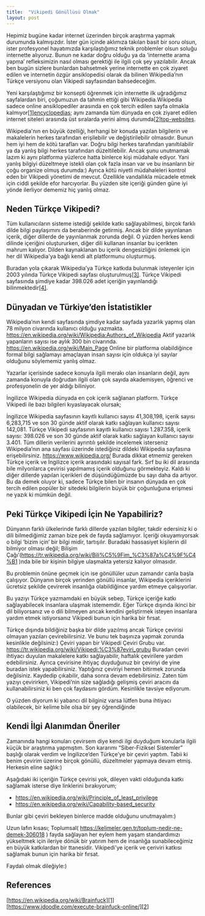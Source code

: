 ```yaml
---
title:  "Vikipedi Gönüllüsü Olmak"
layout: post
---
```


Hepimiz bugüne kadar internet üzerinden birçok araştırma yapmak durumunda kalmışızdır. İster gün içinde aklımıza takılan basit bir soru olsun, ister profesyonel hayatımızda karşılaştığımız teknik problemler olsun soluğu internette alıyoruz. Bunun ne kadar doğru olduğu ya da ‘internette arama yapma’ refleksimizin nasıl olması gerektiği ile ilgili çok şey yazılabilir. Ancak ben bugün sizlere bunlardan bahsetmek yerine internette en çok ziyaret edilen ve internetin özgür ansiklopedisi olarak da bilinen Wikipedia’nın Türkçe versiyonu olan Vikipedi sayfasından bahsedeceğim.


Yeni karşılaştığımız bir konsepti öğrenmek için internette ilk uğradığımız sayfalardan biri, çoğumuzun da tahmin ettiği gibi Wikipedia.Wikipedia sadece online ansiklopediler arasında en çok tercih edilen sayfa olmakla kalmıyor[[1]][encyclopedias]; aynı zamanda tüm dünyada en çok ziyaret edilen internet siteleri arasında üst sıralarda yerini almış durumda[[2]][top-websites].

Wikipedia'nın en büyük özelliği, herhangi bir konuda yazılan bilgilerin ve makalelerin herkes tarafından erişilebilir ve değiştirilebilir olmasıdır. Bunun hem iyi hem de kötü tarafları var. Doğru bilgi herkes tarafından yanıltılabilir ya da yanlış bilgi herkes tarafından düzeltilebilir. Ancak şunu unutmamak lazım ki aynı platforma yüzlerce hatta binlerce kişi müdahale ediyor. Yani yanlış bilgiyi düzeltmeye istekli olan çok fazla insan var ve bu insanların bir çoğu organize olmuş durumda:) Ayrıca kötü niyetli müdahaleleri kontrol eden bir Vikipedi yönetimi de mevcut. Özellikle vandallıkla mücadele etmek için ciddi şekilde efor harcıyorlar. Bu yüzden site içeriği günden güne iyi yönde ilerliyor dememiz hiç yanlış olmaz.

## Neden Türkçe Vikipedi?

Tüm kullanıcıların sisteme istediği şekilde katkı sağlayabilmesi, birçok farklı dilde bilgi paylaşımını da beraberinde getirmiş. Ancak bir dilde yayınlanan içerik, diğer dillerde de yayınlanmak zorunda değil. O yüzden herkes kendi dilinde içeriğini oluştururken, diğer dili kullanan insanlar bu içerikten mahrum kalıyor. Dilden kaynaklanan bu içerik dengesizliğini önlemek için her dil Wikipedia'ya bağlı kendi alt platformunu oluşturmuş.

Buradan yola çıkarak Wikipedia’ya Türkçe katkıda bulunmak isteyenler için 2003 yılında Türkçe Vikipedi sayfası oluşturulmuş[[3]][vikipedi]. Türkçe Vikipedi sayfasında şimdiye kadar 398.026 adet içeriğin yayınlandığı bilinmektedir[[4]][wiki-anasayfa].

## Dünyadan ve Türkiye’den İstatistikler
Wikipedia’nın kendi sayfasında şimdiye kadar sayfada yazarlık yapmış olan 78 milyon civarında kullanıcı olduğu yazmakta. https://en.wikipedia.org/wiki/Wikipedia:Authors_of_Wikipedia Aktif yazarlık yapanların sayısı ise aylık 300 bin civarında. 
https://en.wikipedia.org/wiki/Main_Page Online bir platforma olabildiğince formal bilgi sağlamayı amaçlayan insan sayısı için oldukça iyi sayılar olduğunu söylememiz yanlış olmaz.

Yazarlar içerisinde sadece konuyla ilgili merakı olan insanların değil, aynı zamanda konuyla doğrudan ilgili olan çok sayıda akademisyen, öğrenci ve profesyonelin de yer aldığı biliniyor.

İngilizce Wikipedia dünyada en çok içerik sağlanan platform. Türkçe Vikipedi ile bazı bilgileri kıyaslayacak olursak;

İngilizce Wikipedia sayfasının kayıtlı kullanıcı sayısı 41,308,198, içerik sayısı 6,283,715 ve son 30 günde aktif olarak katkı sağlayan kullanıcı sayısı 142,081.
Türkçe Vikipedi sayfasının kayıtlı kullanıcı sayısı 1.287.358, içerik sayısı: 398.026 ve son 30 günde aktif olarak katkı sağlayan kullanıcı sayısı 3.401.
Tüm dillerin verilerini ayrıntılı şekilde incelemek isterseniz Wikipedia’nın ana sayfası üzerinde istediğiniz dildeki Wikipedia sayfasına erişebilirsiniz. https://www.wikipedia.org/
Burada dikkat etmemiz gereken Türkçe içerik ve İngilizce içerik arasındaki sayısal fark. Sırf bu iki dil arasında bile milyonlarca çevirisi yapılmamış içerik olduğunu görmekteyiz. Kaldı ki diğer dillerde yapılan içerikleri de düşündüğümüzde bu sayı daha da artıyor. Bu da demek oluyor ki, sadece Türkçe bilen bir insanın dünyada en çok tercih edilen popüler bir sitedeki bilgilerin büyük bir çoğunluğuna erişmesi ne yazık ki mümkün değil.

## Peki Türkçe Vikipedi İçin Ne Yapabiliriz?
Dünyanın farklı ülkelerinde farklı dillerde yazılan bilgiler, takdir edersiniz ki o dili bilmediğimiz zaman bize pek de fayda sağlamıyor. İçeriği okuyamıyorsak o bilgi ‘bizim için’ bir bilgi midir, tartışılır. Buradaki hassasiyet kişilerin dil bilmiyor olması değil; Bilişim Çağı’(https://tr.wikipedia.org/wiki/Bili%C5%9Fim_%C3%87a%C4%9F%C4%B1 )nda bile bir kişinin bilgiye ulaşmakta yetersiz kalıyor olmasıdır.

Bu problemin önüne geçmek için ise gönüllüler uzun zamandır canla başla çalışıyor. Dünyanın birçok yerinden gönüllü insanlar, Wikipedia içeriklerini ücretsiz şekilde çevirerek insanlığa olabildiğince yardım etmeye çalışıyorlar.

Bu yazıyı Türkçe yazmamdaki en büyük sebep, Türkçe içeriğe katkı sağlayabilecek insanlara ulaşmak istememdir. Eğer Türkçe dışında ikinci bir dil biliyorsanız ve o dili bilmeyen ancak kendini geliştirmek isteyen insanlara yardım etmek istiyorsanız Vikipedi bunun için harika bir fırsat. 

Türkçe dışında bildiğiniz başka bir dilde yazılmış ancak Türkçe çevirisi olmayan yazıları çevirebilirsiniz. Ve bunu tek başınıza yapmak zorunda kesinlikle değilsiniz:) Çeviri yapan bir Vikipedi Çeviri Grubu var. https://tr.wikipedia.org/wiki/Vikipedi:%C3%87eviri_grubu
Buradan çeviri ihtiyacı duyulan makalelere katkı sağlayabilir, haftalık çevirilere yardım edebilirsiniz. Ayrıca çevirisine ihtiyaç duyduğunuz bir çeviriyi de yine buradan istek yapabilirsiniz. Yaptığınız çeviriyi hemen bitirmek zorunda değilsiniz. Kaydedip çıkabilir, daha sonra devam edebilirsiniz. Zaten tüm yazıyı çevirirken, Vikipedi’nin size sağladığı gelişmiş çeviri aracını da kullanabilirsiniz ki ben çok faydasını gördüm. Kesinlikle tavsiye ediyorum.

O yüzden diyorum ki yabancı dil bilginiz varsa lütfen buna ihtiyacı olabilecek, bir kelime bile olsa bir şey öğrendiğinde 

## Kendi İlgi Alanımdan Öneriler
Zamanında hangi konuları çevirsem diye kendi ilgi duyduğum konularla ilgili küçük bir araştırma yapmıştım. Son kararımı “Siber-Fiziksel Sistemler” başlığı olarak verdim ve İngilizce’den Türkçe’ye bir çeviri yaptım. Tabii ki benim çevirim üzerine birçok gönüllü, düzeltmeler yapmaya devam etmiş. Herkesin eline sağlık:)

Aşağıdaki iki içeriğin Türkçe çevirisi yok, dileyen vakti olduğunda katkı sağlamak isterse diye linklerini bırakıyorum;
- https://en.wikipedia.org/wiki/Principle_of_least_privilege  
- https://en.wikipedia.org/wiki/Capability-based_security

Bunlar gibi çeviri bekleyen binlerce madde olduğunu unutmayalım:)

Uzun lafın kısası;
Toplumsal( https://kelimeler.gen.tr/toplum-nedir-ne-demek-306018 ) fayda sağlayan her eylem hem yaşam standardımızı yükseltmek için ileriye dönük bir yatırım hem de insanlığa sunabileceğimiz en büyük katkılardan bir ttanesidir. Vikipedi'ye içerik ve çeriviri katkısı sağlamak bunun için harika bir fırsat.

Faydalı olmak dileğiyle:)


## References
[https://en.wikipedia.org/wiki/Brainfuck][1]  
[https://www.jdoodle.com/execute-brainfuck-online/][2]

[encyclopedias]: https://www.similarweb.com/top-websites/category/reference-materials/dictionaries-and-encyclopedias/
[top-websites]: https://www.similarweb.com/top-websites/

[1]: https://en.wikipedia.org/wiki/Brainfuck
[2]: https://www.jdoodle.com/execute-brainfuck-online/
[online compiler]: <https://www.jdoodle.com/execute-brainfuck-online/>
[vikipedi]: https://tr.wikipedia.org/wiki/Vikipedi:Hakk%C4%B1nda
[wiki-anasayfa]: https://tr.wikipedia.org/wiki/Anasayfa
